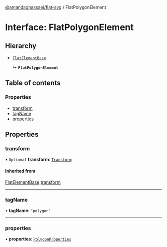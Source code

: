 [@amandaghassaei/flat-svg](../README.md) / FlatPolygonElement

# Interface: FlatPolygonElement

## Hierarchy

- [`FlatElementBase`](FlatElementBase.md)

  ↳ **`FlatPolygonElement`**

## Table of contents

### Properties

- [transform](FlatPolygonElement.md#transform)
- [tagName](FlatPolygonElement.md#tagname)
- [properties](FlatPolygonElement.md#properties)

## Properties

### transform

• `Optional` **transform**: [`Transform`](Transform.md)

#### Inherited from

[FlatElementBase](FlatElementBase.md).[transform](FlatElementBase.md#transform)

___

### tagName

• **tagName**: ``"polygon"``

___

### properties

• **properties**: [`PolygonProperties`](PolygonProperties.md)
